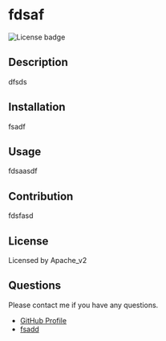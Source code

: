 
  # fdsaf
  ![License badge](https://img.shields.io/badge/License-Apache_v2-brightgreen?style=plastic)

  ## Description
  dfsds

  
  ## Installation
  fsadf
  

  
  ## Usage
  fdsaasdf
  

  
  ## Contribution
  fdsfasd
  

  ## License
  Licensed by Apache_v2

  ## Questions

  Please contact me if you have any questions.
  - [GitHub Profile](https://github.com/fdsafdsa)
  - [fsadd](mailto:fsadd)

